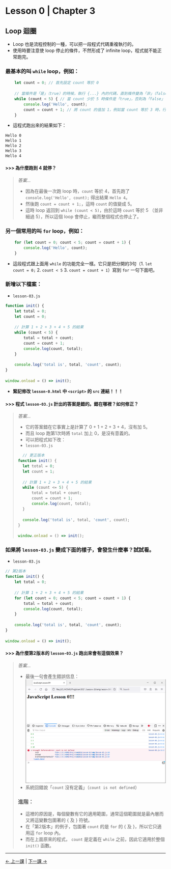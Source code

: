 # Lesson 0 | Chapter 3

## Loop 迴圈
- Loop 也是流程控制的一種，可以把一段程式代碼重複執行的。
- 使用時要注意使 loop 停止的條件，不然形成了 infinite loop，程式就不能正常跑完。

### 最基本的叫 `while` loop，例如：
```javascript
	let count = 0; // 首先設定 count 等於 0

	// 當條件是「是」（true）的時候，執行 {...} 內的代碼，直到條件變為「非」（false）
	while (count < 5) { // 當 count 少於 5 時條件是「true」，否則為「false」
		console.log('Hello', count);
		count = count + 1; // 將 count 的值加 1，例如當 count 等於 3 時，行完這句 count 變成等於 4
	}
```
- 這程式跑出來的結果如下：
```
Hello 0
Hello 1
Hello 2
Hello 3
Hello 4
```

#### >>> 為什麼跑到 4 就停？
> _答案..._
> - 因為在最後一次跑 loop 時，`count` 等於 4，首先跑了 `console.log('Hello', count);` 得出結果 `Hello 4`。
> - 然後跑 `count = count + 1;`，這時 `count` 的值變成 5。
> - 這時 loop 返回到 `while (count < 5)`，由於這時 `count` 等於 5 （並非細過 5），所以這個 loop 會停止，繼而整個程式也停止了。

### 另一個常用的叫 `for` loop，例如：
```javascript
	for (let count = 0; count < 5; count = count + 1) {
		console.log('Hello', count);
	}
```
- 這段程式跟上面用 `while` 的功能完全一樣。它只是把分開的3句（1. `let count = 0;` 2. `count < 5` 3. `count = count + 1`）寫到 `for` 一句下面吧。

### 新增以下檔案：
- `lesson-03.js`
```javascript
function init() {
	let total = 0;
	let count = 0;

	// 計算 1 + 2 + 3 + 4 + 5 的結果
	while (count < 5) {
		total = total + count;
		count = count + 1;
		console.log(count, total);
	}

	console.log('total is', total, 'count', count);
}

window.onload = () => init();
```
- **緊記修改 `lesson-0.html` 中 `<script>` 的 `src` 連結！！！**

#### >>> 程式 `lesson-03.js` 計出的答案是錯的。錯在哪裡？如何修正？
> _答案..._
> - 它的答案錯在它事實上是計算了 0 + 1 + 2 + 3 + 4，沒有加 5。
> - 而且 loop 跑第1次時將 `total` 加上 0，是沒有意義的。
> - 可以把程式如下改：
> - `lesson-03.js`
> ```javascript
>	// 更正版本
> function init() {
> 	let total = 0;
> 	let count = 1;
> 
> 	// 計算 1 + 2 + 3 + 4 + 5 的結果
> 	while (count <= 5) {
> 		total = total + count;
> 		count = count + 1;
> 		console.log(count, total);
> 	}
> 
> 	console.log('total is', total, 'count', count);
> }
> 
> window.onload = () => init();
> ```

### 如果將 `lesson-03.js` 變成下面的樣子，會發生什麼事？試試看。
- `lesson-03.js`
```javascript
// 第2版本
function init() {
	let total = 0;

	// 計算 1 + 2 + 3 + 4 + 5 的結果
	for (let count = 0; count < 5; count = count + 1) {
		total = total + count;
		console.log(count, total);
	}

	console.log('total is', total, 'count', count);
}

window.onload = () => init();
```

#### >>> 為什麼第2版本的 `lesson-03.js` 跑出來會有這個效果？
> _答案..._
> - 最後一句會產生錯誤信息：
> ![Answer - lesson-03-1](lesson-03.png)
> - 系統回錯說「`count` 沒有定義」（`count is not defined`）
> 
> ### 進階：
> - 這裡的原因是，每個變數有它的適用範圍，通常這個範圍就是最內層而又將這變數包圍著的 { 及 } 符號。
> - 在「第2版本」的例子，包圍著 `count` 的是 `for` 的 { 及 }，所以它只適用這 `for` loop 內。
> - 而在上面原來的程式， `count` 是定義在 `while` 之前，因此它適用於整個 `init()` 函數。

---

[← 上一課](lesson-02.md) | [下一課 →](lesson-04.md)
